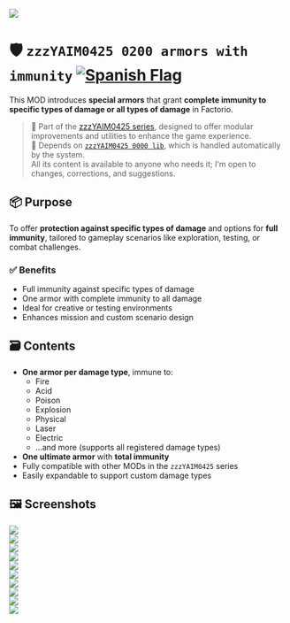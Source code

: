 ![](https://github.com/yaim0425/zzzYAIM0425-0200-armors-with-immunity/raw/main/thumbnail.png)

# 🛡️ `zzzYAIM0425 0200 armors with immunity` [![Spanish Flag](https://flagcdn.com/20x15/es.png)](https://github.com/yaim0425/zzzYAIM0425-0200-armors-with-immunity/blob/main/Doc/README.md)

This MOD introduces **special armors** that grant **complete immunity to specific types of damage or all types of damage** in Factorio.

> 🧩 Part of the [zzzYAIM0425 series](https://github.com/yaim0425), designed to offer modular improvements and utilities to enhance the game experience.  
> 🔧 Depends on [`zzzYAIM0425 0000 lib`](https://github.com/yaim0425/zzzYAIM0425-0000-lib), which is handled automatically by the system.  
> All its content is available to anyone who needs it; I'm open to changes, corrections, and suggestions.

## 📦 Purpose

To offer **protection against specific types of damage** and options for **full immunity**, tailored to gameplay scenarios like exploration, testing, or combat challenges.

### ✅ Benefits

- Full immunity against specific types of damage  
- One armor with complete immunity to all damage  
- Ideal for creative or testing environments  
- Enhances mission and custom scenario design  

## 🗃️ Contents

- **One armor per damage type**, immune to:
  - Fire  
  - Acid  
  - Poison  
  - Explosion  
  - Physical  
  - Laser  
  - Electric  
  - ...and more (supports all registered damage types)
- **One ultimate armor** with **total immunity**  
- Fully compatible with other MODs in the `zzzYAIM0425` series  
- Easily expandable to support custom damage types  

## 🖼️ Screenshots

![](https://github.com/yaim0425/zzzYAIM0425-0200-armors-with-immunity/raw/main/Doc/base/Screenshot%20(1).png)  
![](https://github.com/yaim0425/zzzYAIM0425-0200-armors-with-immunity/raw/main/Doc/base/Screenshot%20(2).png)  
![](https://github.com/yaim0425/zzzYAIM0425-0200-armors-with-immunity/raw/main/Doc/base/Screenshot%20(3).png)  
![](https://github.com/yaim0425/zzzYAIM0425-0200-armors-with-immunity/raw/main/Doc/base/Screenshot%20(4).png)  
![](https://github.com/yaim0425/zzzYAIM0425-0200-armors-with-immunity/raw/main/Doc/base/Screenshot%20(5).png)  
![](https://github.com/yaim0425/zzzYAIM0425-0200-armors-with-immunity/raw/main/Doc/base/Screenshot%20(6).png)  
![](https://github.com/yaim0425/zzzYAIM0425-0200-armors-with-immunity/raw/main/Doc/base/Screenshot%20(7).png)  
![](https://github.com/yaim0425/zzzYAIM0425-0200-armors-with-immunity/raw/main/Doc/base/Screenshot%20(8).png)  
![](https://github.com/yaim0425/zzzYAIM0425-0200-armors-with-immunity/raw/main/Doc/base/Screenshot%20(9).png)  
![](https://github.com/yaim0425/zzzYAIM0425-0200-armors-with-immunity/raw/main/Doc/base/Screenshot%20(10).png)
